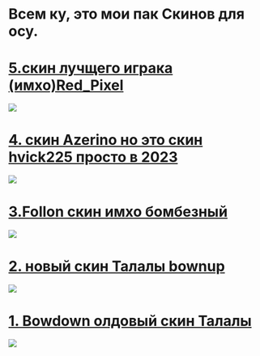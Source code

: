 # Всем ку, это мои пак Скинов для осу.

# [5.скин лучщего играка (имхо)Red_Pixel](https://mega.nz/file/5gJjkboI#ZBHZujL7VAC4UgR611N5c-FYo33jlDZdaL5JvcJQiw8)
![](https://cdn.discordapp.com/attachments/1231883139924758600/1231883277573554257/screenshot069.jpg?ex=663893b4&is=66261eb4&hm=bcb2fab45b765ea4a522d910e1a6433b1bd0cecf225acc2deb39ed36608a6a49&)

# [4. скин Azerino но это скин hvick225 просто в 2023](https://mega.nz/file/JxBCXKjQ#656W7TqVz8gYAxW-kU2mONOV7vC3DwDKLxjkDVCE6Xs)
![](https://media.discordapp.net/attachments/1172322297227522070/1196283470129922058/screenshot051.jpg?ex=65b710cd&is=65a49bcd&hm=c85acb34bce7f8d76d182409d866d16d073d1a47dacaa11aba80eff942041a1d&=&format=webp&width=1202&height=676)

# [3.Follon скин имхо бомбезный](https://mega.nz/file/1spGSDCL#CocMmT1Y9XgR1Lp7gufbHXocrW6-7Sbt5XyMGNiyBTQ)
![](https://media.discordapp.net/attachments/1172322297227522070/1196282814040121414/screenshot050.jpg?ex=65b71030&is=65a49b30&hm=1d6aaa220b84132ea9c4e66fd42954831f9190258b7a706d455642119b9f6c1e&=&format=webp&width=1202&height=676)

# [2. новый скин Талалы bownup](https://mega.nz/file/5hogyZgK#owRtw_2WZSQ_OHTjkiH8E5nTAGf846P9BZ5EnVuhiOo)
![](https://media.discordapp.net/attachments/1172322297227522070/1196281495434830005/screenshot047.jpg?ex=65b70ef6&is=65a499f6&hm=deb7d96ebdd7e41358627d862eca750a9ace613f8d223fd0e77d33f6d9d31715&=&format=webp&width=1202&height=676)

# [1. Bowdown олдовый скин Талалы](https://mega.nz/file/494BmThD#Fpx-XCwxZebOMyG5pt0r7_S082X9bHKBlidujO0HQ6w)
![](https://media.discordapp.net/attachments/1172322297227522070/1196279345329754142/screenshot042.jpg?ex=65b70cf5&is=65a497f5&hm=f2343e175ba72441fd94c2bcd5340ae8571d81370b69d0e82574c7ec28305e96&=&format=webp&width=1202&height=676)

